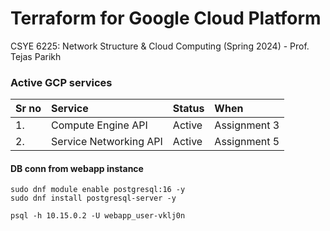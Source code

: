 # Terraform for Google Cloud Platform
CSYE 6225:  Network Structure & Cloud Computing (Spring 2024) - Prof. Tejas Parikh


### Active GCP services
| Sr no | Service                 | Status  | When          |
|:------|:------------------------|:--------|:--------------|
| 1.    | Compute Engine API      | Active  | Assignment 3  |
| 2.    | Service Networking API  | Active  | Assignment 5  |

#### DB conn from webapp instance
```
sudo dnf module enable postgresql:16 -y
sudo dnf install postgresql-server -y
```

```
psql -h 10.15.0.2 -U webapp_user-vklj0n
```
